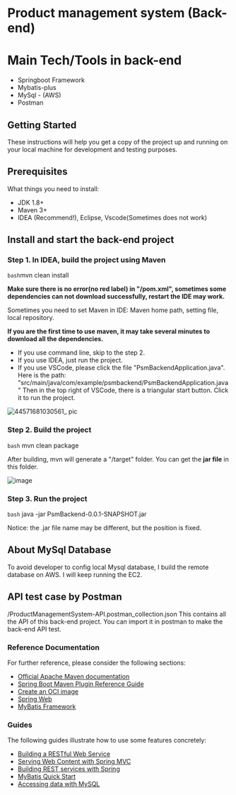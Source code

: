 # Product management system (Back-end)

# Main Tech/Tools in back-end
* Springboot Framework
* Mybatis-plus
* MySql - (AWS)
* Postman

## Getting Started
These instructions will help you get a copy of the project up and running on your local machine for development and testing purposes.

## Prerequisites
What things you need to install:

* JDK 1.8+
* Maven 3+
* IDEA (Recommend!), Eclipse, Vscode(Sometimes does not work)

## Install and start the back-end project

### Step 1. In IDEA, build the project using Maven

```bash```mvn clean install

**Make sure there is no error(no red label) in "/pom.xml", 
sometimes some dependencies can not download successfully, restart the IDE may work.**

Sometimes you need to set Maven in IDE: Maven home path, setting file, local repository. 

**If you are the first time to use maven, it may take several minutes to download all the dependencies.**

* If you use command line, skip to the step 2.
* If you use IDEA, just run the project.
* If you use VSCode, please click the file "PsmBackendApplication.java". 
Here is the path: "src/main/java/com/example/psmbackend/PsmBackendApplication.java"
Then in the top right of VSCode, there is a triangular start button. Click it to run the project. 

![44571681030561_ pic](https://user-images.githubusercontent.com/87680634/230778206-6f1f6a5f-6f40-4f7f-a616-bbf60a4682f3.jpg)


### Step 2. Build the project
```bash``` mvn clean package

After building, mvn will generate a "/target" folder. You can get the **jar file** in this folder. 

![image](https://user-images.githubusercontent.com/87680634/230778347-51d7f765-ead2-4551-ab1d-624bc61baaec.png)



### Step 3. Run the project

```bash``` java -jar PsmBackend-0.0.1-SNAPSHOT.jar

Notice: the .jar file name may be different, but the position is fixed. 



## About MySql Database 

To avoid developer to config local Mysql database, I build the remote database on AWS.
I will keep running the EC2. 


## API test case by Postman
/ProductManagementSystem-API.postman_collection.json
This contains all the API of this back-end project.
You can import it in postman to make the back-end API test. 


### Reference Documentation

For further reference, please consider the following sections:

* [Official Apache Maven documentation](https://maven.apache.org/guides/index.html)
* [Spring Boot Maven Plugin Reference Guide](https://docs.spring.io/spring-boot/docs/2.7.11-SNAPSHOT/maven-plugin/reference/html/)
* [Create an OCI image](https://docs.spring.io/spring-boot/docs/2.7.11-SNAPSHOT/maven-plugin/reference/html/#build-image)
* [Spring Web](https://docs.spring.io/spring-boot/docs/2.7.11-SNAPSHOT/reference/htmlsingle/#web)
* [MyBatis Framework](https://mybatis.org/spring-boot-starter/mybatis-spring-boot-autoconfigure/)

### Guides

The following guides illustrate how to use some features concretely:

* [Building a RESTful Web Service](https://spring.io/guides/gs/rest-service/)
* [Serving Web Content with Spring MVC](https://spring.io/guides/gs/serving-web-content/)
* [Building REST services with Spring](https://spring.io/guides/tutorials/rest/)
* [MyBatis Quick Start](https://github.com/mybatis/spring-boot-starter/wiki/Quick-Start)
* [Accessing data with MySQL](https://spring.io/guides/gs/accessing-data-mysql/)


